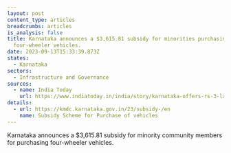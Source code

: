 ```yaml
---
layout: post
content_type: articles
breadcrumbs: articles
is_analysis: false
title: Karnataka announces a $3,615.81 subsidy for minorities purchasing
  four-wheeler vehicles.
date: 2023-09-13T15:33:39.873Z
states:
  - Karnataka
sectors:
  - Infrastructure and Governance
sources:
  - name: India Today
    url: https://www.indiatoday.in/india/story/karnataka-offers-rs-3-lakh-subsidy-to-minority-community-members-on-vehicle-purchase-2433126-2023-09-08
details:
  - url: https://kmdc.karnataka.gov.in/23/subsidy-/en
    name: Subsidy Scheme for Purchase of vehicles
---
```

Karnataka announces a $3,615.81 subsidy for minority community members for purchasing four-wheeler vehicles.